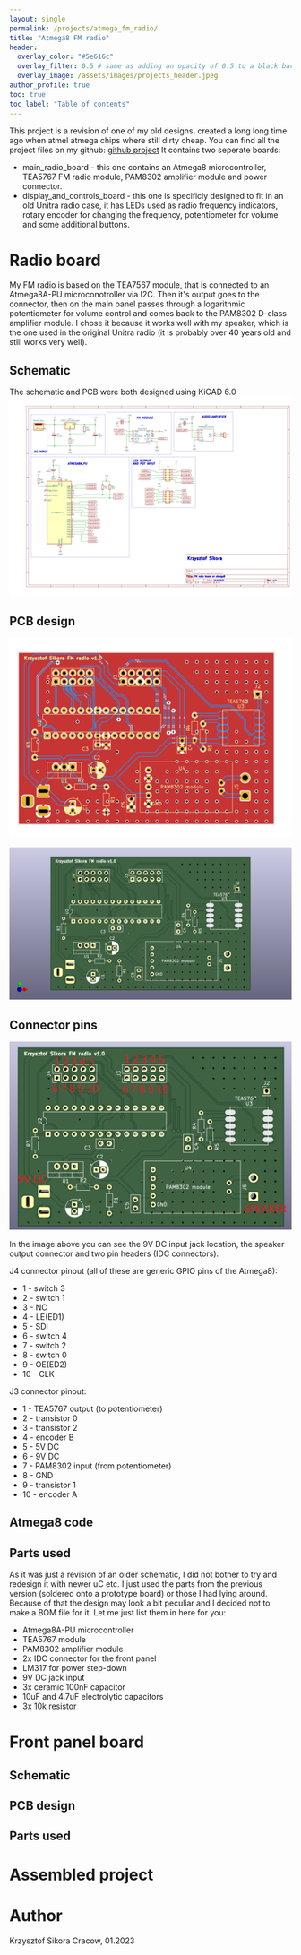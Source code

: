 ```yaml
---
layout: single
permalink: /projects/atmega_fm_radio/
title: "Atmega8 FM radio"
header:
  overlay_color: "#5e616c"
  overlay_filter: 0.5 # same as adding an opacity of 0.5 to a black background
  overlay_image: /assets/images/projects_header.jpeg
author_profile: true
toc: true
toc_label: "Table of contents"
---
```



This project is a revision of one of my old designs, created a long long time ago when atmel atmega chips where still dirty cheap.
You can find all the project files on my github: [github project](https://github.com/411568/Atmega8_FM_radio)
It contains two seperate boards: 
 - main_radio_board - this one contains an Atmega8 microcontroller, TEA5767 FM radio module, PAM8302 amplifier module and power connector. 
 - display_and_controls_board - this one is specificly designed to fit in an old Unitra radio case, it has LEDs used as radio frequency indicators, rotary encoder for changing the frequency, potentiometer for volume and some additional buttons.


# Radio board
My FM radio is based on the TEA7567 module, that is connected to an Atmega8A-PU microconotroller via I2C. Then it's output goes to the connector, then on the main panel passes through a logarithmic potentiometer for volume control 
and comes back to the PAM8302 D-class amplifier module. I chose it because it works well with my speaker, which is the one used in the original Unitra radio (it is probably over 40 years old and still works very well).


## Schematic
The schematic and PCB were both designed using KiCAD 6.0
![schematic kicad](/assets/images/atmega_fm_radio/schematic_1.png)

## PCB design
![PCB kicad](/assets/images/atmega_fm_radio/pcb_image_1.png)


![3d view](/assets/images/atmega_fm_radio/pcb_image_2.png)


## Connector pins
![pcb view with pinout](/assets/images/atmega_fm_radio/pcb_pinout.png)

In the image above you can see the 9V DC input jack location, the speaker output connector and two pin headers (IDC connectors).

J4 connector pinout (all of these are generic GPIO pins of the Atmega8):
- 1  - switch 3
- 2  - switch 1
- 3  - NC
- 4  - LE(ED1)
- 5  - SDI
- 6  - switch 4
- 7  - switch 2
- 8  - switch 0
- 9  - OE(ED2)
- 10 - CLK

J3 connector pinout:
- 1  - TEA5767 output (to potentiometer)
- 2  - transistor 0
- 3  - transistor 2
- 4  - encoder B
- 5  - 5V DC
- 6  - 9V DC
- 7  - PAM8302 input (from potentiometer)
- 8  - GND
- 9  - transistor 1
- 10 - encoder A


## Atmega8 code


## Parts used
As it was just a revision of an older schematic, I did not bother to try and redesign it with newer uC etc. I just used the parts from the previous version (soldered onto a prototype board) or those I had lying around. 
Because of that the design may look a bit peculiar and I decided not to make a BOM file for it. Let me just list them in here for you:
* Atmega8A-PU microcontroller
* TEA5767 module
* PAM8302 amplifier module
* 2x IDC connector for the front panel
* LM317 for power step-down
* 9V DC jack input
* 3x ceramic 100nF capacitor
* 10uF and 4.7uF electrolytic capacitors
* 3x 10k resistor


# Front panel board


## Schematic

## PCB design

## Parts used


# Assembled project



# Author
Krzysztof Sikora
Cracow, 01.2023